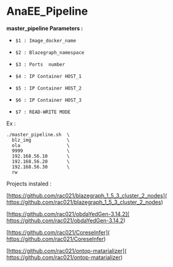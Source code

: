 # AnaEE_Pipeline

 **master_pipeline Parameters :**
 
-    `$1 : Image_docker_name`

-    `$2 : Blazegraph_namespace`

-    `$3 : Ports  number `

-    `$4 : IP Container HOST_1 `

-    `$5 : IP Container HOST_2 `

-    `$6 : IP Container HOST_3 `

-    `$7 : READ-WRITE MODE `



Ex :

    ./master_pipeline.sh  \
      blz_img             \
      ola                 \
      9999                \
      192.168.56.10       \
      192.168.56.20       \
      192.168.56.30       \
      rw
     
     
Projects instaled : 

   [https://github.com/rac021/blazegraph_1_5_3_cluster_2_nodes]( https://github.com/rac021/blazegraph_1_5_3_cluster_2_nodes)
   
   [https://github.com/rac021/obdaYedGen-3.14.2]( https://github.com/rac021/obdaYedGen-3.14.2)
   
   [https://github.com/rac021/CoreseInfer]( https://github.com/rac021/CoreseInfer)
   
   [https://github.com/rac021/ontop-matarializer]( https://github.com/rac021/ontop-matarializer)
   
